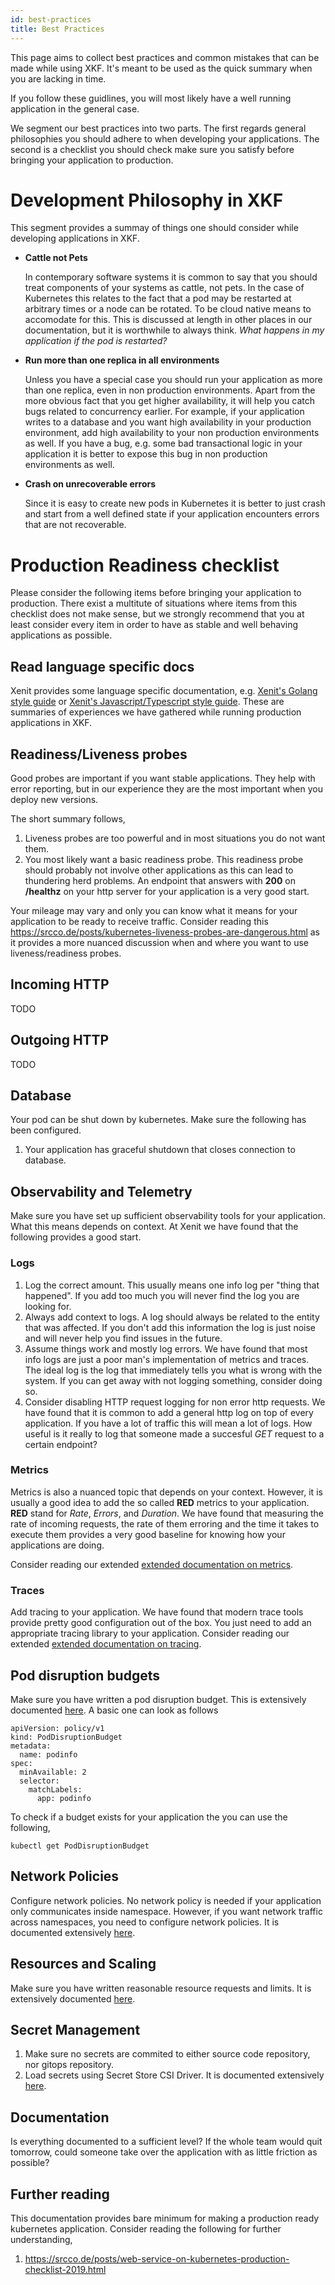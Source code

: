 ```yaml
---
id: best-practices
title: Best Practices
---
```


This page aims to collect best practices and common mistakes that can be made while using XKF. It's meant to be used as the quick summary when you are lacking in time.

If you follow these guidlines, you will most likely have a well running application in the general case.

We segment our best practices into two parts. The first regards general philosophies you should adhere to when developing your applications.
The second is a checklist you should check make sure you satisfy before bringing your application to production.

# Development Philosophy in XKF

This segment provides a summay of things one should consider while developing applications in XKF.

- **Cattle not Pets**

  In contemporary software systems it is common to say that you should treat components of your systems as cattle, not pets. In the case of Kubernetes this relates to the fact that a pod may be restarted at arbitrary times or a node can be rotated. To be cloud native means to accomodate for this. This is discussed at length in other places in our documentation, but it is worthwhile to always think. _What happens in my application if the pod is restarted?_

- **Run more than one replica in all environments**

  Unless you have a special case you should run your application as more than one replica, even in non production environments. Apart from the more obvious fact that you get higher availability, it will help you catch bugs related to concurrency earlier. For example, if your application writes to a database and you want high availability in your production environment, add high availability to your non production environments as well. If you have a bug, e.g. some bad transactional logic in your application it is better to expose this bug in non production environments as well.

- **Crash on unrecoverable errors**

  Since it is easy to create new pods in Kubernetes it is better to just crash and start from a well defined state if your application encounters errors that are not recoverable.

# Production Readiness checklist

Please consider the following items before bringing your application to production. There exist a multitute of situations where items from this checklist does not make sense, but we strongly recommend that you at least consider every item in order to have as stable and well behaving applications as possible.

## Read language specific docs

Xenit provides some language specific documentation, e.g. [Xenit's Golang style guide](https://xenitab.github.io/docs/xenit-style-guide/golang) or [Xenit's Javascript/Typescript style guide](https://xenitab.github.io/docs/xenit-style-guide/javascript). These are summaries of experiences we have gathered while running production applications in XKF.

## Readiness/Liveness probes

Good probes are important if you want stable applications. They help with error reporting, but in our experience they are the most important when you deploy new versions.

The short summary follows,

1. Liveness probes are too powerful and in most situations you do not want them.
2. You most likely want a basic readiness probe. This readiness probe should probably not involve other applications as this can lead to thundering herd problems. An endpoint that answers with **200** on **/healthz** on your http server for your application is a very good start.

Your mileage may vary and only you can know what it means for your application to be ready to receive traffic. Consider reading this https://srcco.de/posts/kubernetes-liveness-probes-are-dangerous.html as it provides a more nuanced discussion when and where you want to use liveness/readiness probes.

## Incoming HTTP

TODO

## Outgoing HTTP

TODO

## Database

Your pod can be shut down by kubernetes. Make sure the following has been configured.

1. Your application has graceful shutdown that closes connection to database.

## Observability and Telemetry

Make sure you have set up sufficient observability tools for your application. What this means depends on context. At Xenit we have found that the following provides a good start.

### Logs

1. Log the correct amount. This usually means one info log per "thing that happened". If you add too much you will never find the log you are looking for.
2. Always add context to logs. A log should always be related to the entity that was affected. If you don't add this information the log is just noise and will never help you find issues in the future.
3. Assume things work and mostly log errors. We have found that most info logs are just a poor man's implementation of metrics and traces. The ideal log is the log that immediately tells you what is wrong with the system. If you can get away with not logging something, consider doing so.
4. Consider disabling HTTP request logging for non error http requests. We have found that it is common to add a general http log on top of every application. If you have a lot of traffic this will mean a lot of logs. How useful is it really to log that someone made a succesful _GET_ request to a certain endpoint?

### Metrics

Metrics is also a nuanced topic that depends on your context. However, it is usually a good idea to add the so called **RED** metrics to your application. **RED** stand for _Rate_, _Errors_, and _Duration_. We have found that measuring the rate of incoming requests, the rate of them erroring and the time it takes to execute them provides a very good baseline for knowing how your applications are doing.

Consider reading our extended [extended documentation on metrics](https://xenitab.github.io/docs/xks/developer-guide/observability).

### Traces

Add tracing to your application. We have found that modern trace tools provide pretty good configuration out of the box. You just need to add an appropriate tracing library to your application. Consider reading our extended [extended documentation on tracing](https://xenitab.github.io/docs/xks/developer-guide/observability).

## Pod disruption budgets

Make sure you have written a pod disruption budget. This is extensively documented [here](https://xenitab.github.io/docs/xks/developer-guide/scheduling-scaling#pod-disruption-budget).
A basic one can look as follows

```
apiVersion: policy/v1
kind: PodDisruptionBudget
metadata:
  name: podinfo
spec:
  minAvailable: 2
  selector:
    matchLabels:
      app: podinfo
```

To check if a budget exists for your application the you can use the following,

```
kubectl get PodDisruptionBudget
```

## Network Policies

Configure network policies. No network policy is needed if your application only communicates inside namespace. However, if you want network traffic across namespaces, you need to configure network policies. It is documented extensively [here](https://xenitab.github.io/docs/xks/developer-guide/networking).

## Resources and Scaling

Make sure you have written reasonable resource requests and limits. It is extensively documented [here](https://xenitab.github.io/docs/xks/developer-guide/scheduling-scaling#pod-resources).

## Secret Management

1. Make sure no secrets are commited to either source code repository, nor gitops repository.
2. Load secrets using Secret Store CSI Driver. It is documented extensively [here](https://xenitab.github.io/docs/xks/developer-guide/secrets-management).

## Documentation

Is everything documented to a sufficient level? If the whole team would quit tomorrow, could someone take over the application with as little friction as possible?

## Further reading

This documentation provides bare minimum for making a production ready kubernetes application. Consider reading the following for further understanding,

1. https://srcco.de/posts/web-service-on-kubernetes-production-checklist-2019.html
